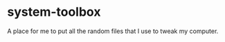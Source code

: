 system-toolbox
==============

A place for me to put all the random files that I use to tweak my computer.
